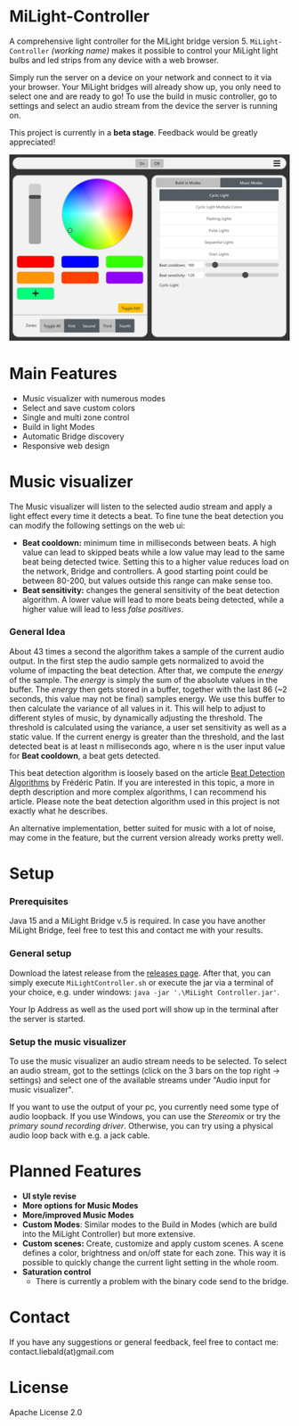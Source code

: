 # MiLight-Controller
A comprehensive light controller for the MiLight bridge version 5. 
`MiLight-Controller` _(working name)_ makes it possible to control your MiLight light bulbs and led strips from any device with a web browser.

Simply run the server on a device on your network and connect to it via your browser. 
Your MiLight bridges will already show up, you only need to select one and are ready to go!
To use the build in music controller, go to settings and select an audio stream from the device the server is running on. 

This project is currently in a __beta stage__. Feedback would be greatly appreciated!

![alt text](MiLightControllerMM.png)

# Main Features

- Music visualizer with numerous modes
- Select and save custom colors
- Single and multi zone control
- Build in light Modes
- Automatic Bridge discovery
- Responsive web design

# Music visualizer

The Music visualizer will listen to the selected audio stream and apply a light effect every time it detects a beat. 
To fine tune the beat detection you can modify the following settings on the web ui: 

- __Beat cooldown:__ minimum time in milliseconds between beats. 
    A high value can lead to skipped beats while a low value may lead to the same beat being detected twice. 
    Setting this to a higher value reduces load on the network, Bridge and controllers. 
    A good starting point could be between 80-200, but values outside this range can make sense too.
- __Beat sensitivity:__ changes the general sensitivity of the beat detection algorithm. A lower value will lead to more beats being detected, while a higher value will lead to less _false positives_. 


### General Idea

About 43 times a second the algorithm takes a sample of the current audio output.
In the first step the audio sample gets normalized to avoid the volume of impacting the beat detection.
After that, we compute the _energy_ of the sample. The _energy_ is simply the sum of the absolute values in the buffer.
The _energy_ then gets stored in a buffer, together with the last 86 (~2 seconds, this value may not be final) samples energy.
We use this buffer to then calculate the variance of all values in it. This will help to adjust to different styles of music, by dynamically adjusting the threshold. 
The threshold is calculated using the variance, a user set sensitivity as well as a static value.
If the current energy is greater than the threshold, and the last detected beat is at least n milliseconds ago, where n is the user input value for __Beat cooldown__, a beat gets detected. 


This beat detection algorithm is loosely based on the article 
[Beat Detection Algorithms](https://www.gamedev.net/reference/articles/article1952.asp)
by Frédéric Patin.
If you are interested in this topic, a more in depth description and more complex algorithms, I can recommend his article.
Please note the beat detection algorithm used in this project is not exactly what he describes.


An alternative implementation, better suited for music with a lot of noise, may come in the feature, but the current version already works pretty well.

# Setup

### Prerequisites 

Java 15 and a MiLight Bridge v.5 is required. 
In case you have another MiLight Bridge, feel free to test this and contact me with your results.

### General setup

Download the latest release from the [releases page](https://github.com/aliebald/MiLight-Controller/releases).
After that, you can simply execute `MiLightController.sh` or execute the jar via a terminal of your choice, e.g. under windows: `java -jar '.\MiLight Controller.jar'`.

Your Ip Address as well as the used port will show up in the terminal after the server is started. 


### Setup the music visualizer

To use the music visualizer an audio stream needs to be selected.
To select an audio stream, got to the settings (click on the 3 bars on the top right -> settings) and select one of the available streams under "Audio input for music visualizer".

If you want to use the output of your pc, you currently need some type of audio loopback. 
If you use Windows, you can use the _Stereomix_ or try the _primary sound recording driver_. 
Otherwise, you can try using a physical audio loop back with e.g. a jack cable.

# Planned Features

- __UI style revise__
- __More options for Music Modes__
- __More/improved Music Modes__
- __Custom Modes__: Similar modes to the Build in Modes (which are build into the MiLight Controller) but more extensive.
- __Custom scenes:__ Create, customize and apply custom scenes. 
    A scene defines a color, brightness and on/off state for each zone. 
    This way it is possible to quickly change the current light setting in the whole room. 
- __Saturation control__
    - There is currently a problem with the binary code send to the bridge.

# Contact

If you have any suggestions or general feedback, feel free to contact me: 
contact.liebald(at)gmail.com

# License

Apache License 2.0